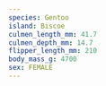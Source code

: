 ```yaml
---
species: Gentoo
island: Biscoe
culmen_length_mm: 41.7
culmen_depth_mm: 14.7
flipper_length_mm: 210
body_mass_g: 4700
sex: FEMALE
---
```

